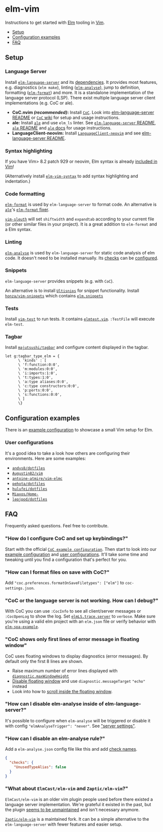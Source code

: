 # elm-vim

Instructions to get started with [Elm](https://elm-lang.org) tooling in [Vim](https://www.vim.org).

- [Setup](#setup)
- [Configuration examples](#configuration-examples)
- [FAQ](#faq)

## Setup

### Language Server

Install [`elm-language-server`](https://github.com/elm-tooling/elm-language-server) and its [dependencies](https://github.com/elm-tooling/elm-language-server#requirements). It provides most features, e.g. diagnostics (`elm make`), linting ([`elm-analyse`](https://github.com/stil4m/elm-analyse)), jump to definition, formatting ([`elm-format`](https://github.com/avh4/elm-format)) and more. It is a standalone implementation of the language server protocol (LSP). There exist multiple language server client implementations (e.g. CoC or ale).

* **CoC.nvim _(recommended)_:** Install [`CoC`](https://github.com/neoclide/coc.nvim). Look into [elm-language-server README](https://github.com/elm-tooling/elm-language-server#cocnvim) or [`CoC` wiki](https://github.com/neoclide/coc.nvim/wiki/Language-servers#elm) for setup and usage instructions.
* **ale:** Install [`ale`](https://github.com/dense-analysis/ale) and use `elm_ls` linter. See [`elm-language-server` README](https://github.com/elm-tooling/elm-language-server#ale), [`ale` README](https://github.com/dense-analysis/ale#usage) and [`ale` docs](https://github.com/dense-analysis/ale/blob/master/doc/ale-elm.txt) for usage instructions.
* **LanguageClient-neovim:** Install [`LanguageClient-neovim`](https://github.com/autozimu/LanguageClient-neovim) and see [elm-language-server README](https://github.com/elm-tooling/elm-language-server#languageclient).

### Syntax highlighting

If you have Vim> 8.2 patch 929 or neovim, Elm syntax is already [included in Vim](https://github.com/vim/vim/blob/master/runtime/syntax/elm.vim)!

(Alternatively install [`elm-vim-syntax`](https://github.com/andys8/vim-elm-syntax) to add syntax highlighting and indentation.)

### Code formatting

[`elm-format`](https://github.com/avh4/elm-format) is used by `elm-language-server` to format code. An alternative is [`ale`](https://github.com/dense-analysis/ale)'s [`elm-format` fixer](https://github.com/w0rp/ale/blob/8768a309b8ef1c2e819dcb6f4630f73acab59792/doc/ale-elm.txt#L6-L29).

[`vim-sleuth`](https://github.com/tpope/vim-sleuth) will set `shiftwidth` and `expandtab` according to your current file (or other similar files in your project). It is a great addition to `elm-format` and a Elm syntax.

### Linting

[`elm-analyse`](https://github.com/stil4m/elm-analyse) is used by `elm-language-server` for static code analysis of elm code. It doesn't need to be installed manually. Its [checks](https://stil4m.github.io/elm-analyse/#/messages) can be [configured](https://stil4m.github.io/elm-analyse/#/configuration).

### Snippets

`elm-language-server` provides snippets (e.g. with `CoC`).

An alternative is to install [`Ultisnips`](https://github.com/SirVer/ultisnips) for snippet functionality. Install [`honza/vim-snippets`](https://github.com/honza/vim-snippets) which contains [`elm.snippets`](https://github.com/honza/vim-snippets/blob/master/snippets/elm.snippets)

### Tests

Install [`vim-test`](https://github.com/janko/vim-test) to run tests. It contains [`elmtest.vim`](https://github.com/janko/vim-test/blob/master/autoload/test/elm/elmtest.vim). `:TestFile` will execute `elm-test`.

### Tagbar

Install [`majutsushi/tagbar`](https://github.com/majutsushi/tagbar) and configure content displayed in the tagbar.

```vim
let g:tagbar_type_elm = {
      \ 'kinds' : [
      \ 'f:function:0:0',
      \ 'm:modules:0:0',
      \ 'i:imports:1:0',
      \ 't:types:1:0',
      \ 'a:type aliases:0:0',
      \ 'c:type constructors:0:0',
      \ 'p:ports:0:0',
      \ 's:functions:0:0',
      \ ]
      \}
```

## Configuration examples

There is an [example configuration](./vim-config-example/README.md) to showcase a small Vim setup for Elm.

### User configurations

It's a good idea to take a look how others are configuring their environments. Here are some examples:

- [`andys8/dotfiles`](https://github.com/andys8/dotfiles)
- [`Augustin82/vim`](https://github.com/Augustin82/vim)
- [`antoine-atmire/vim-elmc`](https://github.com/antoine-atmire/vim-elmc)
- [`pehota/dotfiles`](https://github.com/pehota/dotfiles/blob/master/vimrc)
- [`hulufei/dotfiles`](https://github.com/hulufei/dotfiles)
- [`Miaxos/Home-`](https://github.com/Miaxos/Home-/blob/master/.vimrc)
- [`leojpod/dotfiles`](https://github.com/leojpod/dotfiles)

## FAQ

Frequently asked questions. Feel free to contribute.

### "How do I configure CoC and set up keybindings?"

Start with the official [`CoC example configuration`](https://github.com/neoclide/coc.nvim#example-vim-configuration). Then start to look into our [example configuration](./vim-config-example/README.md) and [user configurations](#user-configurations). It'll take some time and tweaking until you find a configuration that's perfect for you.

### "How can I format files on save with CoC?"

Add `"coc.preferences.formatOnSaveFiletypes": ["elm"]` to `coc-settings.json`.

### "CoC or the language server is not working. How can I debug?"

With CoC you can use `:CocInfo` to see all client/server messages or `:CocOpenLog` to show the log. Set [`elmLS.trace.server`](https://github.com/elm-tooling/elm-language-client-vscode#extension-settings) to `verbose`. Make sure you're using a valid elm project with an `elm.json` file or verify behavior with [`elm-spa-example`](https://github.com/rtfeldman/elm-spa-example/).

### "CoC shows only first lines of error message in floating window"

CoC uses floating windows to display diagnostics (error messages). By default only the first 8 lines are shown.

- Raise maximum number of error lines displayed with [`diagnostic.maxWindowHeight`](https://github.com/neoclide/coc.nvim/blob/2bd1385d9d443948d06d5bce82cadfdac185fcc1/doc/coc.txt#L379)
- [Disable floating window](https://github.com/neoclide/coc.nvim/wiki/F.A.Q#how-could-i-disable-floating-window) and use `diagnostic.messageTarget` `"echo"` instead
- Look into how to [scroll inside the floating window](https://github.com/elm-tooling/elm-vim/issues/3).

### "How can I disable elm-analyse inside of elm-language-server?"

It's possible to configure when `elm-analyse` will be triggered or disable it with config `"elmAnalyseTrigger": "never"`. See ["server settings"](https://github.com/elm-tooling/elm-language-server#server-settings).

### "How can I disable an elm-analyse rule?"

Add a `elm-analyse.json` config file like this and add [check names](https://stil4m.github.io/elm-analyse/#/messages).

```json
{
  "checks": {
    "UnusedTypeAlias": false
  }
}
```

### "What about `ElmCast/elm-vim` and `Zaptic/elm-vim`?"

`ElmCast/elm-vim` is an older vim plugin people used before there existed a language server implementation. We're grateful it existed in the past, but the plugin [seems to be unmaintained](https://github.com/ElmCast/elm-vim/issues/189) and isn't necessary anymore.

[`Zaptic/elm-vim`](https://github.com/Zaptic/elm-vim) is a maintained fork. It can be a simple alternative to the `elm-language-server` with fewer features and easier setup.

